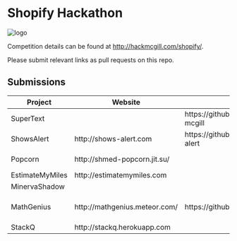 # Shopify Hackathon

![logo](http://hackmcgill.com/images/logo.png)

Competition details can be found at http://hackmcgill.com/shopify/.

Please submit relevant links as pull requests on this repo.

## Submissions

<table>
  <thead>
    <tr>
      <th>Project</th>
      <th>Website</th>
      <th>Repository</th>
      <th>Team Members</th>
    </tr>
  </thead>
  <tbody>
    <tr>
      <td>SuperText</td>
      <td></td>
      <td>https://github.com/bsansouci/hack-mcgill</td>
      <td><a href='https://github.com/bsansouci'>@bsansouci</a></td>
    </tr>
    <tr>
      <td>ShowsAlert</td>
      <td>http://shows-alert.com</td>
      <td>https://github.com/michaelchum/shows-alert</td>
      <td>
       <a href='https://github.com/michaelchum'>@michaelchum</a>
       <a href='https://github.com/ueg1990'>@ueg1990</a>
      </td>
    </tr>
    <tr>
      <td>Popcorn</td>
      <td>http://shmed-popcorn.jit.su/</td>
      <td></td>
      <td><a href='https://github.com/mac-adam-chaieb'>@mac-adam-chaieb</a></td>
    </tr>
    <tr>
      <td>EstimateMyMiles</td>
      <td>http://estimatemymiles.com</td>
      <td></td>
      <td><a href='https://github.com/dellsystem'>@dellsystem</a></td>
    </tr>
    <tr>
      <td>MinervaShadow</td>
      <td></td>
      <td></td>
      <td></td>
    </tr>
    <tr>
      <td>MathGenius</td>
      <td>http://mathgenius.meteor.com/</td>
      <td>https://github.com/wetmore/MathGenius</td>
      <td>
        <a href='https://github.com/wetmore'>@wetmore</a>
        <a href='https://github.com/DeepanjanRoy'>@DeepanjanRoy</a>
        <a href='https://github.com/samijabar'>@samijabar</a>
      </td>
    </tr>
    <tr>
      <td>StackQ</td>
      <td>http://stackq.herokuapp.com</td>
      <td></td>
      <td><a href='https://github.com/xldenis'>@xldenis</a></td>
    </tr>
  </tbody>
</table>
